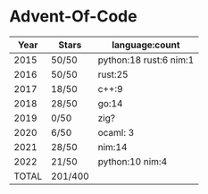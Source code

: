 # Advent-Of-Code
| Year             | Stars           | language:count         |
| ---------------- | --------------- | ---------------------- |
| 2015             | 50/50           | python:18 rust:6 nim:1 |
| 2016             | 50/50           | rust:25                |
| 2017             | 18/50           | c++:9                  |
| 2018             | 28/50           | go:14                  |
| 2019             | 0/50            | zig?                   |
| 2020             | 6/50            | ocaml: 3               |
| 2021             | 28/50           | nim:14                 |
| 2022             | 21/50           | python:10 nim:4        |
| TOTAL            | 201/400         |                        |
